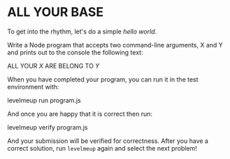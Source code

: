 # ALL YOUR BASE

To get into the rhythm, let's do a simple *hello world*.

Write a Node program that accepts two command-line arguments, X and
Y and prints out to the console the following text:

  ALL YOUR *X* ARE BELONG TO *Y*

When you have completed your program, you can run it in the test
environment with:

  levelmeup run program.js

And once you are happy that it is correct then run:

  levelmeup verify program.js

And your submission will be verified for correctness. After you have
a correct solution, run `levelmeup` again and select the next problem!

